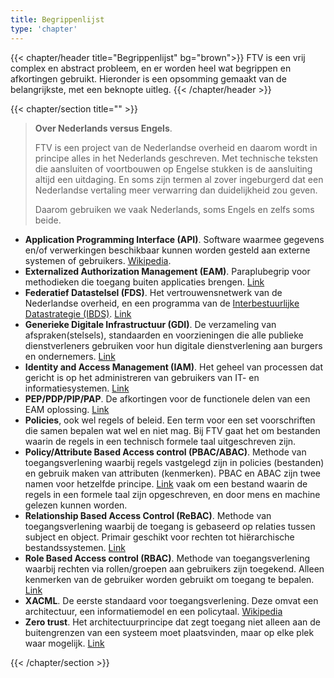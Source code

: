 ```yaml
---
title: Begrippenlijst
type: 'chapter'
---
```

{{< chapter/header title="Begrippenlijst" bg="brown">}}
FTV is een vrij complex en abstract probleem, en er worden heel wat begrippen en afkortingen gebruikt. Hieronder is een opsomming gemaakt van de belangrijkste, met een beknopte uitleg.
{{< /chapter/header >}}

{{< chapter/section title="" >}}

> **Over Nederlands versus Engels**. 
> 
> FTV is een project van de Nederlandse overheid en daarom wordt in principe alles in het Nederlands geschreven. Met technische teksten die aansluiten of voortbouwen op Engelse stukken is de aansluiting altijd een uitdaging. En soms zijn termen al zover ingeburgerd dat een Nederlandse vertaling meer verwarring dan duidelijkheid zou geven. 
> 
> Daarom gebruiken we vaak Nederlands, soms Engels en zelfs soms beide.

- **Application Programming Interface (API)**. Software waarmee gegevens en/of verwerkingen beschikbaar kunnen worden gesteld aan externe systemen of gebruikers. [Wikipedia](https://nl.wikipedia.org/wiki/Application_programming_interface).
- **Externalized Authorization Management (EAM)**. Paraplubegrip voor methodieken die toegang buiten applicaties brengen. [Link](/ftv/methodiek)
- **Federatief Datastelsel (FDS)**. Het vertrouwensnetwerk van de Nederlandse overheid, en een programma van de [Interbestuurlijke Datastrategie (IBDS)](https://realisatieibds.nl/). [Link](https://realisatieibds.nl/page/view/564cc96c-115e-4e81-b5e6-01c99b1814ec/de-ontwikkeling-van-het-federatief-datastelsel)
- **Generieke Digitale Infrastructuur (GDI)**. De verzameling van afspraken(stelsels), standaarden en voorzieningen die alle publieke dienstverleners gebruiken voor hun digitale dienstverlening aan burgers en ondernemers. [Link](https://www.digitaleoverheid.nl/mido/generieke-digitale-infrastructuur-gdi/)
- **Identity and Access Management (IAM)**. Het geheel van processen dat gericht is op het administreren van gebruikers van IT- en informatiesystemen. [Link](https://en.wikipedia.org/wiki/Identity_and_access_management)
- **PEP/PDP/PIP/PAP**. De afkortingen voor de functionele delen van een EAM oplossing. [Link](/ftv/methodiek)
- **Policies**, ook wel regels of beleid. Een term voor een set voorschriften die samen bepalen wat wel en niet mag. Bij FTV gaat het om bestanden waarin de regels in een technisch formele taal uitgeschreven zijn.
- **Policy/Attribute Based Access control (PBAC/ABAC)**. Methode van toegangsverlening waarbij regels vastgelegd zijn in policies (bestanden) en gebruik maken van attributen (kenmerken). PBAC en ABAC zijn twee namen voor hetzelfde principe. [Link](https://en.wikipedia.org/wiki/Attribute-based_access_control)
  vaak om een bestand waarin de regels in een formele taal zijn opgeschreven, en door mens en machine gelezen kunnen worden.
- **Relationship Based Access Control (ReBAC)**. Methode van toegangsverlening waarbij de toegang is gebaseerd op relaties tussen subject en object. Primair geschikt voor rechten tot hiërarchische bestandssystemen. [Link](https://en.wikipedia.org/wiki/Relationship-based_access_control)
- **Role Based Access control (RBAC)**. Methode van toegangsverlening waarbij rechten via rollen/groepen aan gebruikers zijn toegekend. Alleen kenmerken van de gebruiker worden gebruikt om toegang te bepalen. [Link](https://nl.wikipedia.org/wiki/Role-based_access_control)
- **XACML**. De eerste standaard voor toegangsverlening. Deze omvat een architectuur, een informatiemodel en een policytaal. [Wikipedia](https://en.wikipedia.org/wiki/XACML)
- **Zero trust**. Het architectuurprincipe dat zegt toegang niet alleen aan de buitengrenzen van een systeem moet plaatsvinden, maar op elke plek waar mogelijk. [Link](https://en.wikipedia.org/wiki/Zero_trust_architecture)

{{< /chapter/section >}}
